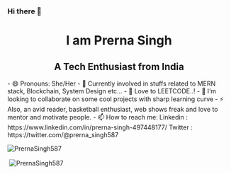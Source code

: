 ### Hi there 👋

<!--
**PrernaSingh587/PrernaSingh587** is a ✨ _special_ ✨ repository because its `README.md` (this file) appears on your GitHub profile.

Here are some ideas to get you started:

- 🔭 I’m currently working on ...
- 🌱 I’m currently learning ...
- 👯 I’m looking to collaborate on ...
- 🤔 I’m looking for help with ...
- 💬 Ask me about ...
- 📫 How to reach me: ...
- 😄 Pronouns: ...
- ⚡ Fun fact: ...
-->

<h1 align="center"> I am Prerna Singh </h1>
<h2 align="center">A Tech Enthusiast from India</h2>
- 😄 Pronouns: She/Her
- 🌱 Currently involved in stuffs related to MERN stack, Blockchain, System Design etc...
- 🔭 Love to LEETCODE..!
- 👯 I’m looking to collaborate on some cool projects with sharp learning curve
- ⚡ Also, an avid reader, basketball enthusiast, web shows freak and love to mentor and motivate people.
- 📫 How to reach me: 
    Linkedin : https://www.linkedin.com/in/prerna-singh-497448177/
    Twitter : https://twitter.com/@prerna_singh587

<p align="left"> <img src="https://komarev.com/ghpvc/?username=PrernaSingh587" alt="PrernaSingh587" /> </p>

<p>&nbsp;<img align="center" src="https://github-readme-stats.vercel.app/api?username=PrernaSingh587&show_icons=true" alt="PrernaSingh587" /></p>
